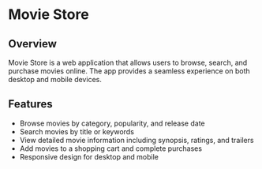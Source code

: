 # Movie Store

## Overview
Movie Store is a web application that allows users to browse, search, and purchase movies online. The app provides a seamless experience on both desktop and mobile devices.

## Features
- Browse movies by category, popularity, and release date
- Search movies by title or keywords
- View detailed movie information including synopsis, ratings, and trailers
- Add movies to a shopping cart and complete purchases
- Responsive design for desktop and mobile
